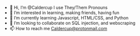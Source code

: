 - 👋 Hi, I’m @Caldercup I use They/Them Pronouns 
- 👀 I’m interested in learning, making friends, having fun
- 🌱 I’m currently learning Javascript, HTML/CSS, and Python
- 💞️ I’m looking to collaborate on SQL injection, and webscraping
- 📫 How to reach me Caldercup@protonmail.com
